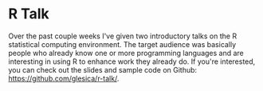 
# R Talk

Over the past couple weeks I've given two introductory talks on the R
statistical computing environment. The target audience was basically people who
already know one or more programming languages and are interesting in using R to
enhance work they already do. If you're interested, you can check out the slides
and sample code on Github: <https://github.com/glesica/r-talk/>.
